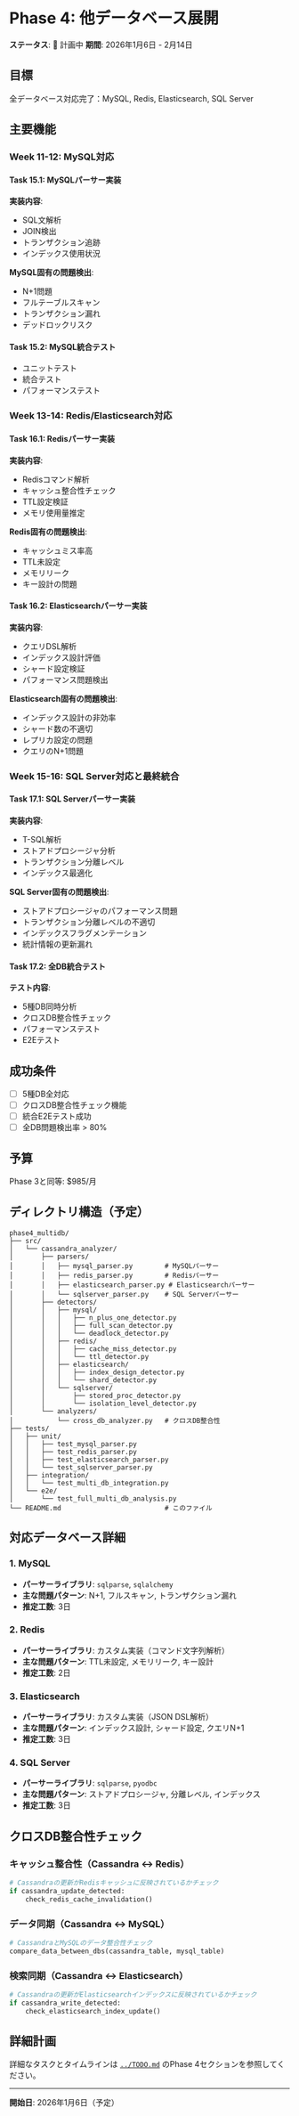 # Phase 4: 他データベース展開

**ステータス**: 🔵 計画中
**期間**: 2026年1月6日 - 2月14日

## 目標

全データベース対応完了：MySQL, Redis, Elasticsearch, SQL Server

## 主要機能

### Week 11-12: MySQL対応

#### Task 15.1: MySQLパーサー実装

**実装内容**:
- SQL文解析
- JOIN検出
- トランザクション追跡
- インデックス使用状況

**MySQL固有の問題検出**:
- N+1問題
- フルテーブルスキャン
- トランザクション漏れ
- デッドロックリスク

#### Task 15.2: MySQL統合テスト
- ユニットテスト
- 統合テスト
- パフォーマンステスト

### Week 13-14: Redis/Elasticsearch対応

#### Task 16.1: Redisパーサー実装

**実装内容**:
- Redisコマンド解析
- キャッシュ整合性チェック
- TTL設定検証
- メモリ使用量推定

**Redis固有の問題検出**:
- キャッシュミス率高
- TTL未設定
- メモリリーク
- キー設計の問題

#### Task 16.2: Elasticsearchパーサー実装

**実装内容**:
- クエリDSL解析
- インデックス設計評価
- シャード設定検証
- パフォーマンス問題検出

**Elasticsearch固有の問題検出**:
- インデックス設計の非効率
- シャード数の不適切
- レプリカ設定の問題
- クエリのN+1問題

### Week 15-16: SQL Server対応と最終統合

#### Task 17.1: SQL Serverパーサー実装

**実装内容**:
- T-SQL解析
- ストアドプロシージャ分析
- トランザクション分離レベル
- インデックス最適化

**SQL Server固有の問題検出**:
- ストアドプロシージャのパフォーマンス問題
- トランザクション分離レベルの不適切
- インデックスフラグメンテーション
- 統計情報の更新漏れ

#### Task 17.2: 全DB統合テスト

**テスト内容**:
- 5種DB同時分析
- クロスDB整合性チェック
- パフォーマンステスト
- E2Eテスト

## 成功条件

- [ ] 5種DB全対応
- [ ] クロスDB整合性チェック機能
- [ ] 統合E2Eテスト成功
- [ ] 全DB問題検出率 > 80%

## 予算

Phase 3と同等: $985/月

## ディレクトリ構造（予定）

```
phase4_multidb/
├── src/
│   └── cassandra_analyzer/
│       ├── parsers/
│       │   ├── mysql_parser.py        # MySQLパーサー
│       │   ├── redis_parser.py        # Redisパーサー
│       │   ├── elasticsearch_parser.py # Elasticsearchパーサー
│       │   └── sqlserver_parser.py    # SQL Serverパーサー
│       ├── detectors/
│       │   ├── mysql/
│       │   │   ├── n_plus_one_detector.py
│       │   │   ├── full_scan_detector.py
│       │   │   └── deadlock_detector.py
│       │   ├── redis/
│       │   │   ├── cache_miss_detector.py
│       │   │   └── ttl_detector.py
│       │   ├── elasticsearch/
│       │   │   ├── index_design_detector.py
│       │   │   └── shard_detector.py
│       │   └── sqlserver/
│       │       ├── stored_proc_detector.py
│       │       └── isolation_level_detector.py
│       └── analyzers/
│           └── cross_db_analyzer.py   # クロスDB整合性
├── tests/
│   ├── unit/
│   │   ├── test_mysql_parser.py
│   │   ├── test_redis_parser.py
│   │   ├── test_elasticsearch_parser.py
│   │   └── test_sqlserver_parser.py
│   ├── integration/
│   │   └── test_multi_db_integration.py
│   └── e2e/
│       └── test_full_multi_db_analysis.py
└── README.md                          # このファイル
```

## 対応データベース詳細

### 1. MySQL
- **パーサーライブラリ**: `sqlparse`, `sqlalchemy`
- **主な問題パターン**: N+1, フルスキャン, トランザクション漏れ
- **推定工数**: 3日

### 2. Redis
- **パーサーライブラリ**: カスタム実装（コマンド文字列解析）
- **主な問題パターン**: TTL未設定, メモリリーク, キー設計
- **推定工数**: 2日

### 3. Elasticsearch
- **パーサーライブラリ**: カスタム実装（JSON DSL解析）
- **主な問題パターン**: インデックス設計, シャード設定, クエリN+1
- **推定工数**: 3日

### 4. SQL Server
- **パーサーライブラリ**: `sqlparse`, `pyodbc`
- **主な問題パターン**: ストアドプロシージャ, 分離レベル, インデックス
- **推定工数**: 3日

## クロスDB整合性チェック

### キャッシュ整合性（Cassandra ↔ Redis）
```python
# Cassandraの更新がRedisキャッシュに反映されているかチェック
if cassandra_update_detected:
    check_redis_cache_invalidation()
```

### データ同期（Cassandra ↔ MySQL）
```python
# CassandraとMySQLのデータ整合性チェック
compare_data_between_dbs(cassandra_table, mysql_table)
```

### 検索同期（Cassandra ↔ Elasticsearch）
```python
# Cassandraの更新がElasticsearchインデックスに反映されているかチェック
if cassandra_write_detected:
    check_elasticsearch_index_update()
```

## 詳細計画

詳細なタスクとタイムラインは [`../TODO.md`](../TODO.md) のPhase 4セクションを参照してください。

---

**開始日**: 2026年1月6日（予定）
